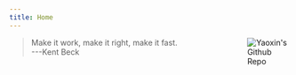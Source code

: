 ```yaml
---
title: Home
---
```


[<img src="/img/hund.jpg" style="max-width:15%;min-width:40px;float:right;" alt="Yaoxin's Github Repo" />](https://github.com/xiangyx)

> Make it work, make it right, make it fast. </br> ---Kent Beck